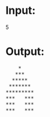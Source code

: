 # Input:
5
# Output:
<pre>
    *                 
   ***               
  *****              
 *******                 
*********                    
***   ***                            
***   ***        
***   ***  
</pre>
